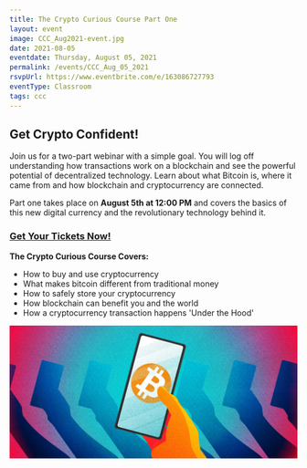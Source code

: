 ```yaml
---
title: The Crypto Curious Course Part One
layout: event
image: CCC_Aug2021-event.jpg
date: 2021-08-05
eventdate: Thursday, August 05, 2021
permalink: /events/CCC_Aug_05_2021
rsvpUrl: https://www.eventbrite.com/e/163086727793
eventType: Classroom
tags: ccc
---
```

<h2>Get Crypto Confident!</h2>

Join us for a two-part webinar with a simple goal. You will log off understanding how transactions work on a blockchain and see the powerful potential of decentralized technology. Learn about what Bitcoin is, where it came from and how blockchain and cryptocurrency are connected.

Part one takes place on <b>August 5th at 12:00 PM</b> and covers the basics of this new digital currency and the revolutionary technology behind it.

<h3><a href="https://www.eventbrite.com/e/163086727793" target="_blank" rel="noopener">Get Your Tickets Now!</a></h3>

<b>The Crypto Curious Course Covers:</b>
<ul>
 	<li>How to buy and use cryptocurrency</li>
 	<li>What makes bitcoin different from traditional money</li>
 	<li>How to safely store your cryptocurrency</li>
 	<li>How blockchain can benefit you and the world</li>
 	<li>How a cryptocurrency transaction happens 'Under the Hood'</li>
</ul>

<img src="/assets/img/bitcoinphonehandbanner.jpg" alt="Hand holding phone with Bitcoin logo" title="Bitcoin">
